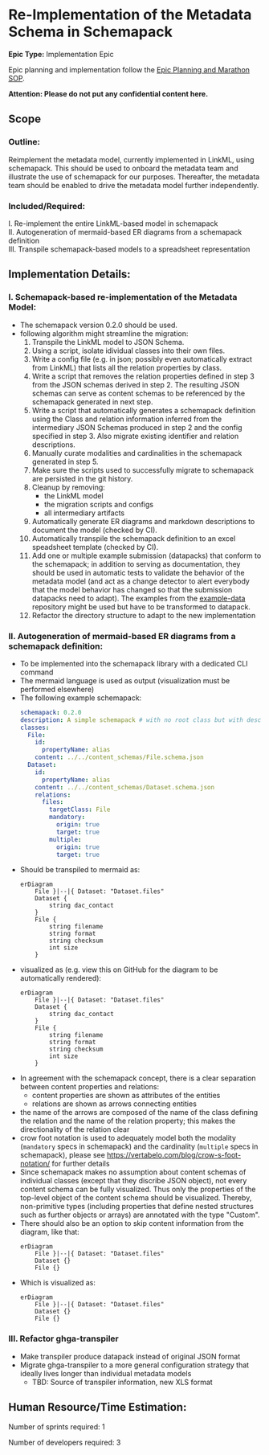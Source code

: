 # Re-Implementation of the Metadata Schema in Schemapack
**Epic Type:** Implementation Epic

Epic planning and implementation follow the
[Epic Planning and Marathon SOP](https://docs.ghga-dev.de/main/sops/sop001_epic_planning.html).

**Attention: Please do not put any confidential content here.**

## Scope
### Outline:
Reimplement the metadata model, currently implemented in LinkML, using schemapack.
This should be used to onboard the metadata team and illustrate the use of schemapack for our purposes.
Thereafter, the metadata team should be enabled to drive the metadata model further independently.


### Included/Required:
I. Re-implement the entire LinkML-based model in schemapack  
II. Autogeneration of mermaid-based ER diagrams from a schemapack definition  
III. Transpile schemapack-based models to a spreadsheet representation

## Implementation Details:

### I. Schemapack-based re-implementation of the Metadata Model:
- The schemapack version 0.2.0 should be used.
- following algorithm might streamline the migration:
  1. Transpile the LinkML model to JSON Schema.
  2. Using a script, isolate idividual classes into their own files.
  3. Write a config file (e.g. in json; possibly even automatically extract from LinkML)
     that lists all the relation properties by class.
  4. Write a script that removes the relation properties defined in step 3 from the JSON schemas
     derived in step 2. The resulting JSON schemas can serve as content schemas to be referenced
     by the schemapack generated in next step.
  5. Write a script that automatically generates a schemapack definition using the Class and relation
     information inferred from the intermediary JSON Schemas produced in step 2 and the config
     specified in step 3. Also migrate existing identifier and relation descriptions.
  6. Manually curate modalities and cardinalities in the schemapack generated in step 5.
  7. Make sure the scripts used to successfully migrate to schemapack are persisted in the
     git history.
  8. Cleanup by removing:
     - the LinkML model
     - the migration scripts and configs
     - all intermediary artifacts
  9. Automatically generate ER diagrams and markdown descriptions to document the model
     (checked by CI).
  11. Automatically transpile the schemapack definition to an excel speadsheet template
      (checked by CI).
  12. Add one or multiple example submission (datapacks) that conform to the schemapack;
      in addition to serving as documentation, they should be used in automatic
      tests to validate the behavior of the metadata model (and act as a change
      detector to alert everybody that the model behavior has changed so that
      the submission datapacks need to adapt). The examples from the
      [example-data](https://github.com/ghga-de/example-data) repository
      might be used but have to be transformed to datapack.
  13. Refactor the directory structure to adapt to the new implementation

### II. Autogeneration of mermaid-based ER diagrams from a schemapack definition:
- To be implemented into the schemapack library with a dedicated CLI command
- The mermaid language is used as output (visualization must be performed
  elsewhere)
- The following example schemapack:
  ```yaml
  schemapack: 0.2.0
  description: A simple schemapack # with no root class but with descriptions.
  classes:
    File:
      id:
        propertyName: alias
      content: ../../content_schemas/File.schema.json
    Dataset:
      id:
        propertyName: alias
      content: ../../content_schemas/Dataset.schema.json
      relations:
        files:
          targetClass: File
          mandatory:
            origin: true
            target: true
          multiple:
            origin: true
            target: true
    ```
- Should be transpiled to mermaid as:
  ```
  erDiagram
      File }|--|{ Dataset: "Dataset.files"
      Dataset {
          string dac_contact
      }
      File {
          string filename
          string format
          string checksum
          int size
      }
  ```
- visualized as (e.g. view this on GitHub for the diagram to be automatically rendered):
  ```mermaid
  erDiagram
      File }|--|{ Dataset: "Dataset.files"
      Dataset {
          string dac_contact
      }
      File {
          string filename
          string format
          string checksum
          int size
      }
  ```
- In agreement with the schemapack concept, there
  is a clear separation between content properties and
  relations:
  - content properties are shown as attributes of the
    entities
  - relations are shown as arrows connecting entities
- the name of the arrows are composed of the name of
  the class defining the relation and the name of the
  relation property; this makes the directionality of
  the relation clear
- crow foot notation is used to adequately model both
  the modality (`mandatory` specs in schemapack) and
  the cardinality (`multiple` specs in schemapack),
  please see https://vertabelo.com/blog/crow-s-foot-notation/
  for further details
- Since schemapack makes no assumption about content
  schemas of individual classes (except that they
  discribe JSON object), not every content schema can
  be fully visualized. Thus only the properties of
  the top-level object of the content schema should be
  visualized. Thereby, non-primitive types (including
  properties that define nested structures such as
  further objects or arrays) are annotated with the type
  "Custom".
- There should also be an option to skip content
  information from the diagram, like that:
  ```
  erDiagram
      File }|--|{ Dataset: "Dataset.files"
      Dataset {}
      File {}
  ```
- Which is visualized as:
  ```mermaid
  erDiagram
      File }|--|{ Dataset: "Dataset.files"
      Dataset {}
      File {}
  ```
### III. Refactor ghga-transpiler

- Make transpiler produce datapack instead of original JSON format
- Migrate ghga-transpiler to a more general configuration strategy that ideally lives longer than individual metadata models
  - TBD: Source of transpiler information, new XLS format

## Human Resource/Time Estimation:

Number of sprints required: 1

Number of developers required: 3
